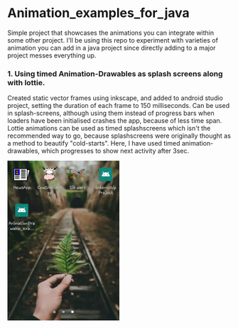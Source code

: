 # Animation_examples_for_java
Simple project that showcases the animations you can integrate within some other project. 
I'll be using this repo to experiment with varieties of animation you can add in a java project since directly adding 
to a major project messes everything up.


### 1. Using timed Animation-Drawables as splash screens along with lottie.
Created static vector frames using inkscape, and added to android studio project, setting the duration of each frame to 150 milliseconds. Can be used in splash-screens, although using them instead of progress bars when loaders have been initialised crashes the app, because of less time span. Lottie animations can be used as timed splashscreens which isn't the recommended way to go, because splashscreens were originally thought as a method to beautify "cold-starts". Here, I have used timed animation-drawables, which progresses to show next activity after 3sec.

<img src="ezgif.com-crop.gif" height="50%" width="50%">

